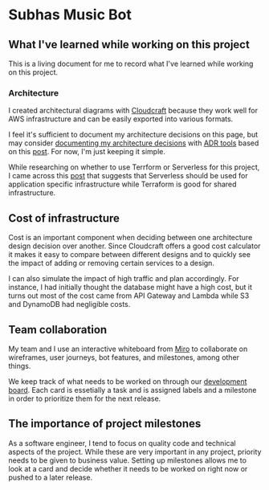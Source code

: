 # Subhas Music Bot

## What I've learned while working on this project

This is a living document for me to record what I've learned while working on this project.

### Architecture

I created architectural diagrams with [Cloudcraft](https://cloudcraft.co/) because they work well for AWS infrastructure and can be easily exported into various formats.

I feel it's sufficient to document my architecture decisions on this page, but may consider [documenting my architecture decisions](https://www.thoughtworks.com/radar/techniques/lightweight-architecture-decision-records) with [ADR tools](https://github.com/npryce/adr-tools) based on this [post](https://cognitect.com/blog/2011/11/15/documenting-architecture-decisions). For now, I'm just keeping it simple.

While researching on whether to use Terrform or Serverless for this project, I came across this [post](https://www.serverless.com/blog/definitive-guide-terraform-serverless) that suggests that Serverless should be used for application specific infrastructure while Terraform is good for shared infrastructure.

## Cost of infrastructure

Cost is an important component when deciding between one architecture design decision over another. Since Cloudcraft offers a good cost calculator it makes it easy to compare between different designs and to quickly see the impact of adding or removing certain services to a design.

I can also simulate the impact of high traffic and plan accordingly. For instance, I had initially thought the database might have a high cost, but it turns out most of the cost came from API Gateway and Lambda while S3 and DynamoDB had negligible costs.

## Team collaboration

My team and I use an interactive whiteboard from [Miro](https://miro.com/) to collaborate on wireframes, user journeys, bot features, and milestones, among other things. 

We keep track of what needs to be worked on through our [development board](https://github.com/jsstrn/subhas-music-bot/projects/1). Each card is essetially a task and is assigned labels and a milestone in order to prioritize them for the next release. 

## The importance of project milestones

As a software engineer, I tend to focus on quality code and technical aspects of the project. While these are very important in any project, priority needs to be given to business value. Setting up milestones allows me to look at a card and decide whether it needs to be worked on right now or pushed to a later release.
